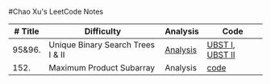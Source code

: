 #Chao Xu's LeetCode Notes


| # Title       |Difficulty     | Analysis | Code     |
|-------------|-------------| -----  |--------|
|95&96. |Unique Binary Search Trees I & II |[Analysis](http://csiflabs.cs.ucdavis.edu/~chaoxu/unique_binary_search_tree_i&&ii.html)|[UBST I](https://github.com/chaoxu1990/LeetCode/blob/master/C%2B%2B/Unique%20Binary%20Search%20Trees.cpp), [UBST II](https://github.com/chaoxu1990/LeetCode/blob/master/C%2B%2B/Unique%20Binary%20Search%20Trees%20II.cpp)|
|152. |Maximum Product Subarray|Analysis|[code](https://github.com/chaoxu1990/LeetCode/blob/master/C%2B%2B/MaximumProductSubarray.cpp)